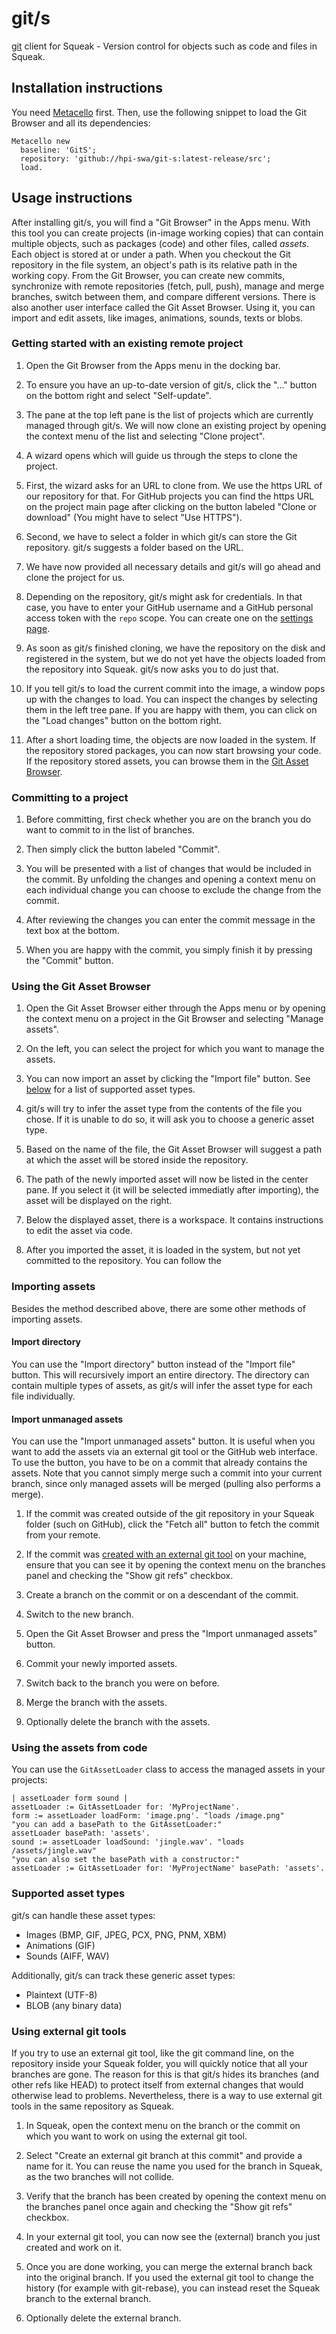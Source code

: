 # git/s
[git](https://git-scm.com/) client for Squeak - Version control for objects such as code and files in Squeak.

## Installation instructions

You need [Metacello](//github.com/dalehenrich/metacello-work) first.
Then, use the following snippet to load the Git Browser and all its dependencies:

```smalltalk
Metacello new
  baseline: 'GitS';
  repository: 'github://hpi-swa/git-s:latest-release/src';
  load.
```

## Usage instructions

After installing git/s, you will find a "Git Browser" in the Apps menu. With this tool you can create projects (in-image working copies) that can contain multiple objects, such as packages (code) and other files, called *assets*. Each object is stored at or under a path. When you checkout the Git repository in the file system, an object's path is its relative path in the working copy. From the Git Browser, you can create new commits, synchronize with remote repositories (fetch, pull, push), manage and merge branches, switch between them, and compare different versions. There is also another user interface called the Git Asset Browser. Using it, you can import and edit assets, like images, animations, sounds, texts or blobs.

### Getting started with an existing remote project

1. Open the Git Browser from the Apps menu in the docking bar.

2. To ensure you have an up-to-date version of git/s, click the "..." button on the bottom right and select "Self-update".

3. The pane at the top left pane is the list of projects which are currently managed through git/s. We will now clone an existing project by opening the context menu of the list and selecting "Clone project".

4. A wizard opens which will guide us through the steps to clone the project.

5. First, the wizard asks for an URL to clone from. We use the https URL of our repository for that. For GitHub projects you can find the https URL on the project main page after clicking on the button labeled "Clone or download" (You might have to select "Use HTTPS").

6. Second, we have to select a folder in which git/s can store the Git repository. git/s suggests a folder based on the URL.

7. We have now provided all necessary details and git/s will go ahead and clone the project for us.

8. Depending on the repository, git/s might ask for credentials. In that case, you have to enter your GitHub username and a GitHub personal access token with the `repo` scope. You can create one on the [settings page](https://github.com/settings/tokens).

9.  As soon as git/s finished cloning, we have the repository on the disk and registered in the system, but we do not yet have the objects loaded from the repository into Squeak. git/s now asks you to do just that.

10. If you tell git/s to load the current commit into the image, a window pops up with the changes to load. You can inspect the changes by selecting them in the left tree pane. If you are happy with them, you can click on the "Load changes" button on the bottom right.

11. After a short loading time, the objects are now loaded in the system. If the repository stored packages, you can now start browsing your code. If the repository stored assets, you can browse them in the [Git Asset Browser](#using-the-git-asset-browser).

### Committing to a project

1. Before committing, first check whether you are on the branch you do want to commit to in the list of branches.

2. Then simply click the button labeled "Commit".

3. You will be presented with a list of changes that would be included in the commit. By unfolding the changes and opening a context menu on each individual change you can choose to exclude the change from the commit.

4. After reviewing the changes you can enter the commit message in the text box at the bottom.

5. When you are happy with the commit, you simply finish it by pressing the "Commit" button.

### Using the Git Asset Browser

1. Open the Git Asset Browser either through the Apps menu or by opening the context menu on a project in the Git Browser and selecting "Manage assets".

2. On the left, you can select the project for which you want to manage the assets.

3. You can now import an asset by clicking the "Import file" button. See [below](#supported-asset-types) for a list of supported asset types.

4. git/s will try to infer the asset type from the contents of the file you chose. If it is unable to do so, it will ask you to choose a generic asset type.

5. Based on the name of the file, the Git Asset Browser will suggest a path at which the asset will be stored inside the repository.

6. The path of the newly imported asset will now be listed in the center pane. If you select it (it will be selected immediatly after importing), the asset will be displayed on the right.

7. Below the displayed asset, there is a workspace. It contains instructions to edit the asset via code.

8. After you imported the asset, it is loaded in the system, but not yet committed to the repository. You can follow the

### Importing assets

Besides the method described above, there are some other methods of importing assets.

#### Import directory

You can use the "Import directory" button instead of the "Import file" button. This will recursively import an entire directory. The directory can contain multiple types of assets, as git/s will infer the asset type for each file individually.

#### Import unmanaged assets

You can use the "Import unmanaged assets" button. It is useful when you want to add the assets via an external git tool or the GitHub web interface. To use the button, you have to be on a commit that already contains the assets. Note that you cannot simply merge such a commit into your current branch, since only managed assets will be merged (pulling also performs a merge).

1. If the commit was created outside of the git repository in your Squeak folder (such on GitHub), click the "Fetch all" button to fetch the commit from your remote.

2. If the commit was [created with an external git tool](#using-external-git-tools) on your machine, ensure that you can see it by opening the context menu on the branches panel and checking the "Show git refs" checkbox.

3. Create a branch on the commit or on a descendant of the commit.

4. Switch to the new branch.

5. Open the Git Asset Browser and press the "Import unmanaged assets" button.

6. Commit your newly imported assets.

7. Switch back to the branch you were on before.

8. Merge the branch with the assets.

9. Optionally delete the branch with the assets.

### Using the assets from code

You can use the `GitAssetLoader` class to access the managed assets in your projects:
```smalltalk
| assetLoader form sound |
assetLoader := GitAssetLoader for: 'MyProjectName'.
form := assetLoader loadForm: 'image.png'. "loads /image.png"
"you can add a basePath to the GitAssetLoader:"
assetLoader basePath: 'assets'.
sound := assetLoader loadSound: 'jingle.wav'. "loads /assets/jingle.wav"
"you can also set the basePath with a constructor:"
assetLoader := GitAssetLoader for: 'MyProjectName' basePath: 'assets'.
```

### Supported asset types

git/s can handle these asset types:
- Images (BMP, GIF, JPEG, PCX, PNG, PNM, XBM)
- Animations (GIF)
- Sounds (AIFF, WAV)

Additionally, git/s can track these generic asset types:
- Plaintext (UTF-8)
- BLOB (any binary data)

### Using external git tools

If you try to use an external git tool, like the git command line, on the repository inside your Squeak folder, you will quickly notice that all your branches are gone. The reason for this is that git/s hides its branches (and other refs like HEAD) to protect itself from external changes that would otherwise lead to problems. Nevertheless, there is a way to use external git tools in the same repository as Squeak.

1. In Squeak, open the context menu on the branch or the commit on which you want to work on using the external git tool.

2. Select "Create an external git branch at this commit" and provide a name for it. You can reuse the name you used for the branch in Squeak, as the two branches will not collide.

3. Verify that the branch has been created by opening the context menu on the branches panel once again and checking the "Show git refs" checkbox.

4. In your external git tool, you can now see the (external) branch you just created and work on it.

5. Once you are done working, you can merge the external branch back into the original branch. If you used the external git tool to change the history (for example with git-rebase), you can instead reset the Squeak branch to the external branch.

6. Optionally delete the external branch.
